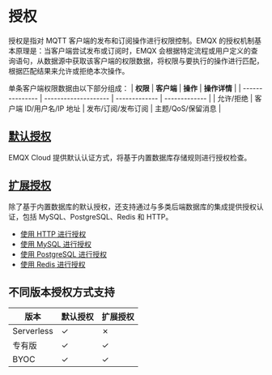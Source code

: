 # 授权

授权是指对 MQTT 客户端的发布和订阅操作进行权限控制。EMQX 的授权机制基本原理是：当客户端尝试发布或订阅时，EMQX 会根据特定流程或用户定义的查询语句，从数据源中获取该客户端的权限数据，将权限与要执行的操作进行匹配，根据匹配结果来允许或拒绝本次操作。



单条客户端权限数据由以下部分组成：
| **权限**        | **客户端** | **操作**  | **操作详情** |
| --------------- | -------------------- | ------------- | ------------- |
| 允许/拒绝 |  客户端 ID/用户名/IP 地址   | 发布/订阅/发布订阅   | 主题/QoS/保留消息    |



## [默认授权](./default_auth.md)

EMQX Cloud 提供默认认证方式，将基于内置数据库存储规则进行授权检查。

## [扩展授权](./custom_auth.md)
除了基于内置数据库的默认授权，还支持通过与多类后端数据库的集成提供授权认证，包括 MySQL、PostgreSQL、Redis 和 HTTP。

- [使用 HTTP 进行授权](./http_auth.md)
- [使用 MySQL 进行授权](./mysql_auth.md)
- [使用 PostgreSQL 进行授权](./pgsql_auth.md)
- [使用 Redis 进行授权](./redis_auth.md)

## 不同版本授权方式支持

| **版本**        | **默认授权** | **扩展授权**  |
| --------------- | -------------------- | ------------------------------ |
| Serverless |  ✓   | ✗         
| 专有版 | ✓     |  ✓    | 
| BYOC | ✓     |  ✓    | 
